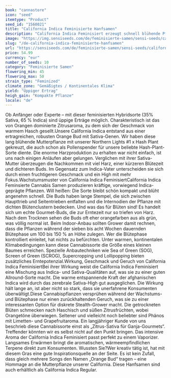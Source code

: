 ```yaml
---
book: "cannastore"
icon: "seed"
itemtype: "Product"
seed_id: "1560021"
title: "California Indica Feminisierte Hanfsamen"
description: "California Indica Feminisiert erzeugt schnell blühende Pflanzen mit harzigen Buds. 35 % Sativa- und 65 % Indica-Gene sorgen für ein angenehmes Hybrid-High."
image: "https://img.sensiseeds.com/de/feminisierte-samen/sensi-seeds/california-indica-weiblich-image.png"
slug: "/de-california-indica-feminisierte-hanfsamen"
url: "https://sensiseeds.com/de/feminisierte-samen/sensi-seeds/california-indica-weiblich?a_aid=cannastore"
price: 54.99
currency: "eur"
number_of_seeds: 10
category: "Feminisierte Samen"
flowering_min: 45
flowering_max: 50
strain_type: "Feminized"
climate_zone: "Gemäßigtes / Kontinentales Klima"
yield: "Üppiger Ertrag"
heigh_gain: "Kompakte Pflanze"
locale: "de"
---
```

Ob Anfänger oder Experte – mit dieser feminisierten Hybridsorte (35% Sativa, 65 % Indica) sind üppige Erträge möglich. Charakteristisch ist das von Orangen dominierte Zitrusaroma, zu dem sich der Geschmack von warmem Hasch gesellt.Unsere California Indica entstand aus einer ertragreichen, robusten Orange Bud mit Sativa-Genen. Wir haben diese lang blühende Mutterpflanze mit unserer Northern Lights #1 x Hash Plant gekreuzt, die auch schon als Pollenspender für unsere beliebte Hash-Plant-Sorte diente. Die enorme Harzproduktion zu erhalten war nicht einfach, ist uns nach einigen Anläufen aber gelungen. Verglichen mit ihrer Sativa-Mutter überzeugen die Nachkommen mit viel Harz, einer kürzeren Blütezeit und dichteren Buds. Im Gegensatz zum Indica-Vater unterscheiden sie sich durch einen fruchtigeren Geschmack und ein High mit mehr Fokus.Wachstumsmuster von California Indica FeminisiertCalifornia Indica Feminsierte Cannabis Samen produzieren kräftige, vorwiegend Indica-geprägte Pflanzen. Will heißen: Die Sorte bleibt schön kompakt und blüht angenehm schnell. Die Buds haben lange Stempel, die sich zwischen Haupttrieb und Seitentrieben entfalten und die Internodien der Pflanze mit dichten Blütenclustern bedecken. Und was das für Blüten sind! Es handelt sich um echte Gourmet-Buds, die zur Erntezeit nur so triefen von Harz. Nach dem Trocknen sehen die Buds oft eher orangefarben aus als grün, was völlig normal ist. Beim Indoor-Anbau sollten Grower damit rechnen, dass die Pflanzen während der sieben bis acht Wochen dauernden Blütephase um 100 bis 150 % an Höhe zulegen. Wer die Blütephase kontrolliert einleitet, hat nichts zu befürchten. Unter warmen, kontinentalen Klimabedingungen kann diese Cannabissorte die Größe eines kleinen Baumes erreichen. Spezielle Anbautechniken wie Sea of Green (SOG), Screen of Green (SCROG), Supercropping und Lollipopping bieten zusätzliches Erntepotenzial.Wirkung, Geschmack und Geruch von California Indica FeminisiertBei ihrer Wirkung weist die California Indica Feminisiert eine Mischung aus Indica- und Sativa-Qualitäten auf, was sie zu einer guten Allround-Sorte macht. Die warme entspannende Kraft der afghanischen Indica wird durch das zerebrale Sativa-High gut ausgeglichen. Die Wirkung hält lange an, ist aber nicht so stark, dass sie unerfahrene Konsumenten überwältigt.Diese Cannabispflanzen versprühen während der Wachstums- und Blütephase nur einen zurückhaltenden Geruch, was sie zu einer interessanten Option für diskrete Stealth-Grower macht. Die getrockneten Blüten schmecken nach Haschisch und süßen Zitrusfrüchten, wobei Orangetöne überwiegen. Seltener und vielleicht noch beliebter sind Phänos mit Limetten- und Grapefruitaroma. Ein langjähriger Kunde von uns beschrieb diese Cannabissorte einst als „Zitrus-Sativa für Ganja-Gourmets“. Treffender könnten wir es selbst nicht auf den Punkt bringen. Das intensive Aroma der California Indica Feminisiert passt perfekt zu einem Vaporizer. Langsames Erwärmen bringt die aromatischen, wärmeempfindlichen Terpene direkt zum Konsumenten. Wussten Sie?Wer kreativ tätig ist, hat mit diesem Gras eine gute Inspirationsquelle an der Seite. Es ist kein Zufall, dass gleich mehrere Songs den Namen „Orange Bud“ tragen – eine Hommage an die Mutterpflanze unserer California. Diese Hanfsamen sind auch erhältlich als California Indica Regular.

